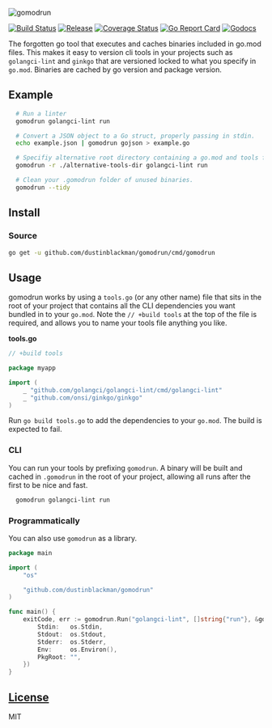 ![gomodrun](assets/banner.jpg)

[![Build Status](https://img.shields.io/github/workflow/status/dustinblackman/gomodrun/Test?branch=master)](https://github.com/dustinblackman/gomodrun/actions)
[![Release](https://img.shields.io/github/v/release/dustinblackman/gomodrun)](https://github.com/dustinblackman/gomodrun/releases)
[![Coverage Status](https://coveralls.io/repos/github/dustinblackman/gomodrun/badge.svg?branch=master)](https://coveralls.io/github/dustinblackman/gomodrun?branch=master)
[![Go Report Card](http://goreportcard.com/badge/dustinblackman/gomodrun)](http://goreportcard.com/report/dustinblackman/gomodrun)
[![Godocs](https://godoc.org/github.com/dustinblackman/gomodrun?status.svg)](https://pkg.go.dev/github.com/dustinblackman/gomodrun?tab=doc)

The forgotten go tool that executes and caches binaries included in go.mod files. This makes it easy to version cli tools in your projects such as `golangci-lint` and `ginkgo` that are versioned locked to what you specify in `go.mod`. Binaries are cached by go version and package version.

## Example

```sh
  # Run a linter
  gomodrun golangci-lint run

  # Convert a JSON object to a Go struct, properly passing in stdin.
  echo example.json | gomodrun gojson > example.go

  # Specifiy alternative root directory containing a go.mod and tools file.
  gomodrun -r ./alternative-tools-dir golangci-lint run

  # Clean your .gomodrun folder of unused binaries.
  gomodrun --tidy
```

## Install

### Source

```sh
go get -u github.com/dustinblackman/gomodrun/cmd/gomodrun
```

## Usage

gomodrun works by using a `tools.go` (or any other name) file that sits in the root of your project that contains all the CLI dependencies you want bundled in to your `go.mod`. Note the `// +build tools` at the top of the file is required, and allows you to name your tools file anything you like.

__tools.go__

```go
// +build tools

package myapp

import (
	_ "github.com/golangci/golangci-lint/cmd/golangci-lint"
	_ "github.com/onsi/ginkgo/ginkgo"
)
```

Run `go build tools.go` to add the dependencies to your `go.mod`. The build is expected to fail.

### CLI

You can run your tools by prefixing `gomodrun`. A binary will be built and cached in `.gomodrun` in the root of your project, allowing all runs after the first to be nice and fast.

```sh
  gomodrun golangci-lint run
```

### Programmatically

You can also use `gomodrun` as a library.

```go
package main

import (
	"os"

	"github.com/dustinblackman/gomodrun"
)

func main() {
	exitCode, err := gomodrun.Run("golangci-lint", []string{"run"}, &gomodrun.Options{
		Stdin:   os.Stdin,
		Stdout:  os.Stdout,
		Stderr:  os.Stderr,
		Env:     os.Environ(),
		PkgRoot: "",
	})
}
```


## [License](./LICENSE)

MIT
